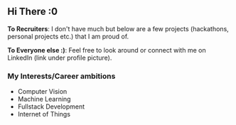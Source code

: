 ## Hi There :0

**To Recruiters**: I don't have much but below are a few projects (hackathons, personal projects etc.) that I am proud of.

**To Everyone else :)**: Feel free to look around or connect with me on LinkedIn (link under profile picture).

### My Interests/Career ambitions

* Computer Vision
* Machine Learning 
* Fullstack Development
* Internet of Things
